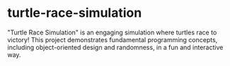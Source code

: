 # turtle-race-simulation
"Turtle Race Simulation" is an engaging simulation where turtles race to victory! This project demonstrates fundamental programming concepts, including object-oriented design and randomness, in a fun and interactive way. 
